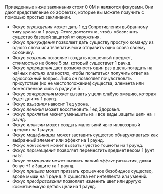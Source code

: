 Приведенные ниже заклинания стоят 0 ОМ и являются фокусами. Они дают представление об эффектах, которые вы можете получить с помощью простых заклинаний.

- Фокус *ограждения* может дать 1 ед Сопротивления выбранному типу урона на 1 раунд. Этого достаточно, чтобы обеспечить существо базовой защитой от окружения.
- Фокус *принуждения* позволяет дать существу простую команду из одного слова или телепатически отправить одно слово своему союзнику.
- Фокус *создания* позволяет создать крошечный предмет, стоимостью не более 5 зм, который существует 1 раунд.
- Фокус *прорицания* дает возможность один раз в день погадать на чайных листьях или костях, чтобы попытаться получить ответ на односложный вопрос. Либо он позволяет почувствовать присутствие (но не местоположение) существа, элемента или божественной силы в радиусе 5\`.
- Фокус *зачарования* может вызвать у цели слабую эмоцию, которая будет длится 1 раунд.
- Фокус *взывания* наносит 1 ед урона.
- Фокус *лечения* может восстановить 1 ед Здоровья.
- Фокус *проклятья* может уменьшить на 1 все виды Защиты цели на 1 раунд.
- Фокус *иллюзии* может создать маленький явно иллюзорный предмет на 1 раунд.
- Фокус *модификации* может заставить существо обнаруживаться как выбранный элемент или эффект на 1 раунд.
- Фокус *нанесения* может вызвать чувство тошноты на 1 раунд.
- Фокус *перемещения* позволяет переместить предмет весом 1 фунт на 5\`.
- Фокус *замещения* может вызвать легкий эффект размытия, давая бонус +1 к Защите на 1 раунд.
- Фокус *призыва* может призвать крошечное безобидное существо, вроде мыши на 1 раунд. У существа нет интеллекта или умений.
- Фокус *преобразования* позволяет изменить цвет или другую косметическую деталь цели на 1 раунд.